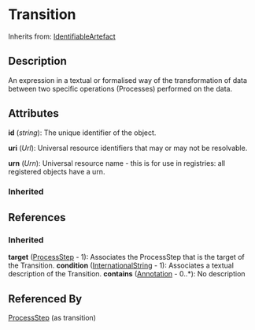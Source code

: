
# Transition

Inherits from: [IdentifiableArtefact](../Base/IdentifiableArtefact.md)



## Description

An expression in a textual or formalised way of the transformation of data between two specific operations (Processes) performed on the data.


## Attributes

**id** (*string*): The unique identifier of the object.

**uri** (*Url*): Universal resource identifiers that may or may not be resolvable.

**urn** (*Urn*): Universal resource name - this is for use in registries: all registered objects have a urn.

### Inherited



## References

### Inherited

**target** ([ProcessStep](ProcessStep.md) - 1): Associates the ProcessStep that is the target of the Transition.
**condition** ([InternationalString](../Base/InternationalString.md) - 1): Associates a textual description of the Transition.
**contains** ([Annotation](../Base/Annotation.md) - 0..*): No description


## Referenced By

[ProcessStep](ProcessStep.md) (as transition)


